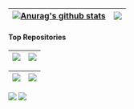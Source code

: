 | <a href="https://github.com/anuraghazra/github-readme-stats"><img align="center" src="https://github-readme-stats.vercel.app/api?username=peihua8858&hide=contribs,prs&show_icons=true&include_all_commits=true&theme=buefy&hide_border=true" alt="Anurag's github stats" /></a> | <a href="https://github.com/peihua8858/github-readme-stats"><img align="center" src="https://github-readme-stats.vercel.app/api/top-langs/?username=peihua8858&layout=compact&theme=buefy&hide_border=true" /></a> |
| ------------- | ------------- |
#### Top Repositories

| <a href="https://github.com/peihua8858/AndroidStringsPlugin" target="_blank"><img align="center" src="https://github-readme-stats.vercel.app/api/pin/?username=peihua8858&repo=AndroidStringsPlugin&theme=buefy"/></a> |<a href="https://github.com/peihua8858/kotlinCommonUtils" target="_blank"><img align="center" src="https://github-readme-stats.vercel.app/api/pin/?username=peihua8858&repo=kotlinCommonUtils&theme=buefy"/></a> |
| ------------- | ------------- |

| <a href="https://github.com/peihua8858/ViewPager2" target="_blank"><img align="center" src="https://github-readme-stats.vercel.app/api/pin/?username=peihua8858&repo=ViewPager2&theme=buefy"/></a> | <a href="https://github.com/peihua8858/PictureSelector" target="_blank"><img align="center" src="https://github-readme-stats.vercel.app/api/pin/?username=peihua8858&repo=PictureSelector&theme=buefy" /></a> |
| ------------- | ------------- |

 <a href="https://github.com/peihua8858/MaterialTextInputLayout" target="_blank"><img align="center" src="https://github-readme-stats.vercel.app/api/pin/?username=peihua8858&repo=MaterialTextInputLayout&theme=buefy"/></a>  <a href="https://github.com/peihua8858/MultiStateView" target="_blank"><img align="center" src="https://github-readme-stats.vercel.app/api/pin/?username=peihua8858&repo=MultiStateView&theme=buefy"/></a> 


